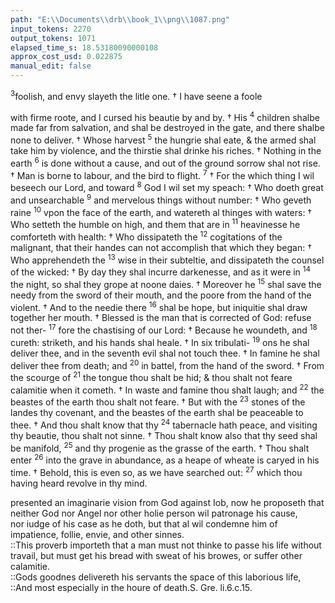 ```yaml
---
path: "E:\\Documents\\drb\\book_1\\png\\1087.png"
input_tokens: 2270
output_tokens: 1071
elapsed_time_s: 18.53180090000108
approx_cost_usd: 0.022875
manual_edit: false
---
```

<sup>3</sup>foolish, and envy slayeth the litle one. † I have seene a foole

with firme roote, and I cursed his beautie by and by. † His <sup>4</sup>
children shalbe made far from salvation, and shal be destroyed
in the gate, and there shalbe none to deliver. † Whose harvest <sup>5</sup>
the hungrie shal eate, & the armed shal take him by violence,
and the thirstie shal drinke his riches. † Nothing in the earth <sup>6</sup>
is done without a cause, and out of the ground sorrow shal
not rise. † Man is borne to labour, and the bird to flight. <sup>7</sup>
† For the which thing I wil beseech our Lord, and toward <sup>8</sup>
God I wil set my speach: † Who doeth great and unsearchable <sup>9</sup>
and mervelous things without number: † Who geveth raine <sup>10</sup>
vpon the face of the earth, and watereth al thinges with waters: † Who setteth the humble on high, and them that are in <sup>11</sup>
heavinesse he comforteth with health: † Who dissipateth the <sup>12</sup>
cogitations of the malignant, that their handes can not accomplish that which they began: † Who apprehendeth the <sup>13</sup>
wise in their subteltie, and dissipateth the counsel of the wicked: † By day they shal incurre darkenesse, and as it were in <sup>14</sup>
the night, so shal they grope at noone daies. † Moreover he <sup>15</sup>
shal save the needy from the sword of their mouth, and the
poore from the hand of the violent. † And to the needie there <sup>16</sup>
shal be hope, but iniquitie shal draw together her mouth.
† Blessed is the man that is corrected of God: refuse not ther- <sup>17</sup>
fore the chastising of our Lord: † Because he woundeth, and <sup>18</sup>
cureth: striketh, and his hands shal heale. † In six tribulati- <sup>19</sup>
ons he shal deliver thee, and in the seventh evil shal not
touch thee. † In famine he shal deliver thee from death; and <sup>20</sup>
in battel, from the hand of the sword. † From the scourge of <sup>21</sup>
the tongue thou shalt be hid; & thou shalt not feare calamitie
when it cometh. † In waste and famine thou shalt laugh; and <sup>22</sup>
the beastes of the earth thou shalt not feare. † But with the <sup>23</sup>
stones of the landes thy covenant, and the beastes of the earth
shal be peaceable to thee. † And thou shalt know that thy <sup>24</sup>
tabernacle hath peace, and visiting thy beautie, thou shalt not
sinne. † Thou shalt know also that thy seed shal be manifold, <sup>25</sup>
and thy progenie as the grasse of the earth. † Thou shalt enter <sup>26</sup>
into the grave in abundance, as a heape of wheate is caryed
in his time. † Behold, this is even so, as we have searched out: <sup>27</sup>
which thou having heard revolve in thy mind.

<aside>presented an imaginarie vision from God against Iob, now he proposeth that neither God nor Angel nor other holie person wil patronage his cause,</aside>

<aside>nor iudge of his case as he doth, but that al wil condemne him of impatience, follie, envie, and other sinnes.</aside>

<aside>::This proverb importeth that a man must not thinke to passe his life without travail, but must get his bread with sweat of his browes, or suffer other calamitie.</aside>

<aside>::Gods goodnes delivereth his servants the space of this laborious life,</aside>

<aside>::And most especially in the houre of death.S. Gre. li.6.c.15.</aside>

[^1]: 1.Cor.3.